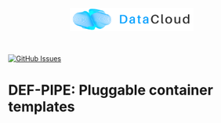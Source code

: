 <p align="center"><img width=50% src="https://raw.githubusercontent.com/DataCloud-project/toolbox/master/docs/img/datacloud_logo.png"></p>&nbsp;

[![GitHub Issues](https://img.shields.io/github/issues/DataCloud-project/DEF-PIPE-pluggable-container-templates.svg)](https://github.com/DataCloud-project/DEF-PIPE-pluggable-container-templates/issues)

# DEF-PIPE: Pluggable container templates
